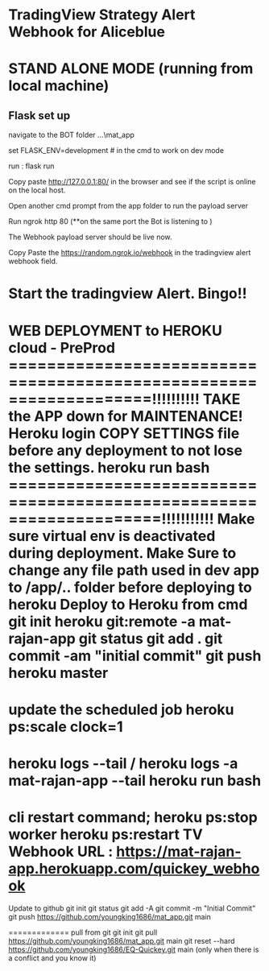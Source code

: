 TradingView Strategy Alert Webhook for Aliceblue
============================================================
STAND ALONE MODE (running from local machine)
============================================================
## Flask set up

navigate to the BOT folder
...\mat_app

set FLASK_ENV=development # in the cmd to work on dev mode

run : flask run 

Copy paste http://127.0.0.1:80/ in the browser and see if the script is online on the local host.

Open another cmd prompt from the app folder to run the payload server

Run ngrok http 80  (**on the same port the Bot is listening to )

The Webhook payload server should be live now.

Copy Paste the https://random.ngrok.io/webhook in the tradingview alert webhook field.

Start the tradingview Alert. Bingo!!
===================================================================
WEB DEPLOYMENT to HEROKU cloud - PreProd
===================================================================!!!!!!!!!!
TAKE the APP down for MAINTENANCE!
Heroku login
COPY SETTINGS file before any deployment to not lose the settings.
heroku run bash
====================================================================!!!!!!!!!!! 
Make sure virtual env is deactivated during deployment.
Make Sure to change any file path used in dev app to /app/.. folder before deploying to heroku
Deploy to Heroku from cmd
git init
heroku git:remote -a mat-rajan-app
git status
git add .
git commit -am "initial commit"
git push heroku master
======
update the scheduled job
heroku ps:scale clock=1
==================
heroku logs --tail   /   heroku logs -a mat-rajan-app --tail
heroku run bash
==================================================================
cli restart command;
heroku ps:stop worker
heroku ps:restart
TV Webhook URL : https://mat-rajan-app.herokuapp.com/quickey_webhook
==================================================================
Update to github
git init
git status
git add -A
git commit -m "Initial Commit"
git push https://github.com/youngking1686/mat_app.git main

=============
pull from git
git init
git pull https://github.com/youngking1686/mat_app.git main
git reset --hard https://github.com/youngking1686/EQ-Quickey.git main (only when there is a conflict and you know it)






